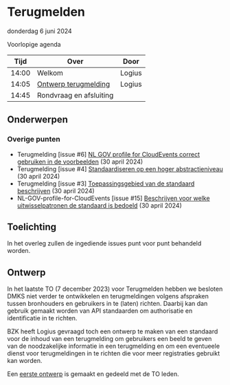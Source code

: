 <!-----------------------------







   :warning: Dit bestand wordt automatisch gegenereerd.
   :warning: Handmatige toevoegingen worden overschreven.







----------------------------->
# Terugmelden

donderdag 6 juni 2024

Voorlopige agenda

|  Tijd  | Over                                         | Door   |
|--------|----------------------------------------------|--------|
|  14:00 | Welkom                                       | Logius |
|  14:05 | [Ontwerp terugmelding](https://github.com/Logius-standaarden/Terugmelding/tree/develop/Ontwerp)                         | Logius |
|  14:45 | Rondvraag en afsluiting                      |        |


## Onderwerpen

### Overige punten
* Terugmelding [issue #6] [NL GOV profile for CloudEvents correct gebruiken in de voorbeelden](https://github.com/Logius-standaarden/Terugmelding/issues/6) (30 april 2024)
* Terugmelding [issue #4] [Standaardiseren op een hoger abstractieniveau](https://github.com/Logius-standaarden/Terugmelding/issues/4) (30 april 2024)
* Terugmelding [issue #3] [Toepassingsgebied van de standaard beschrijven](https://github.com/Logius-standaarden/Terugmelding/issues/3) (30 april 2024)
* NL-GOV-profile-for-CloudEvents [issue #15] [Beschrijven voor welke uitwisselpatronen de standaard is bedoeld](https://github.com/Logius-standaarden/NL-GOV-profile-for-CloudEvents/issues/15) (30 april 2024)

## Toelichting


In het overleg zullen de ingediende issues punt voor punt behandeld worden.

## Ontwerp

In het laatste TO (7 december 2023) voor Terugmelden hebben we besloten DMKS niet 
verder te ontwikkelen en terugmeldingen volgens afspraken tussen bronhouders en gebruikers
in te (laten) richten. Daarbij kan dan gebruik gemaakt worden van API standaarden om 
authorisatie en identificatie in te richten.

BZK heeft Logius gevraagd toch een ontwerp te maken van een standaard voor de inhoud 
van een terugmelding om gebruikers een beeld te geven van de noodzakelijke informatie 
in een terugmelding en om een eventueele dienst voor terugmeldingen in te richten die
voor meer registraties gebruikt kan worden.

Een [eerste ontwerp](https://github.com/Logius-standaarden/Terugmelding/tree/develop/Ontwerp) 
is gemaakt en gedeeld met de TO leden. 